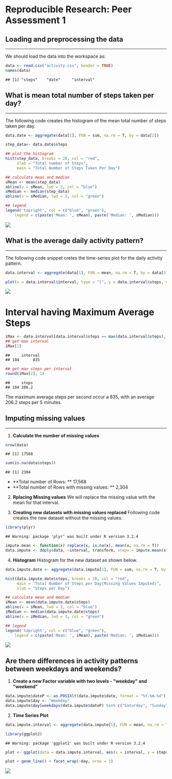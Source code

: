 # Reproducible Research: Peer Assessment 1


## Loading and preprocessing the data
---
We should load the data into the workspace as:

```r
data <- read.csv("activity.csv", header = TRUE)
names(data)
```

```
## [1] "steps"    "date"     "interval"
```


## What is mean total number of steps taken per day?
---
The following code creates the histogram of the mean total number of steps taken per day.

```r
data.date <- aggregate(data[1], FUN = sum, na.rm = T, by = data[2])

step_data<- data.date$steps

## plot the histogram
hist(step_data, breaks = 20, col = "red",
     xlab = "Total number of Steps",
     main = "Total Number of Steps Taken Per Day")

## calculate mean and median
sMean <- mean(step_data)
abline(v = sMean, lwd = 3, col = "blue")
sMedian <- median(step_data)
abline(v = sMedian, lwd = 3, col = "green")

## legend
legend('topright', col = c("blue", "green"),
    legend = c(paste('Mean: ', sMean), paste('Median: ', sMedian)))
```

![](PA1_template_files/figure-html/unnamed-chunk-2-1.png)


## What is the average daily activity pattern?
---
The following code snippet cretes the time-series plot for the daily activity pattern.

```r
data.interval <- aggregate(data[1], FUN = mean, na.rm = T, by = data[3])

plot(x = data.interval$interval, type = "l", y = data.interval$steps, main = "Average Steps Per 5 minutes", xlab = "interval", ylab = "Number of Steps")
```

![](PA1_template_files/figure-html/unnamed-chunk-3-1.png)
# Interval having Maximum Average Steps


```r
iMax <- data.interval[data.interval$steps == max(data.interval$steps), ]
## get max interval
iMax[1]
```

```
##     interval
## 104      835
```

```r
## get max steps per interval
round(iMax[2], 1)
```

```
##     steps
## 104 206.2
```

The maximum average steps per second occur a 835, with an average 206.2 steps per 5 minutes.


## Imputing missing values
---
1. **Calculate the number of missing values**

```r
nrow(data)
```

```
## [1] 17568
```

```r
sum(is.na(data$steps))
```

```
## [1] 2304
```
* **Total number of Rows: ** 17,568
* **Total number of Rows with missing values: ** 2,304

2. **Rplacing Missing values**
We will replace the missing value with the mean for that interval.

3. **Creating new datasets with missing values replaced**
Following code creates the new dataset without the missing values.

```r
library(plyr)
```

```
## Warning: package 'plyr' was built under R version 3.2.4
```

```r
impute.mean <- function(x) replace(x, is.na(x), mean(x, na.rm = T))
data.impute <- ddply(data, ~interval, transform, steps = impute.mean(steps))
```

4. **Histogram**
Histogram for the new dataset as shown below.

```r
data.impute.date <- aggregate(data.impute[1], FUN = sum, na.rm = T, by = data.impute[2])

hist(data.impute.date$steps, breaks = 20, col = "red",
     main = "Total Number of Steps per Day(Missing Values Imputed)", 
     xlab = "Steps per Day")

## calculate mean and median
iMean <- mean(data.impute.date$steps)
abline(v = iMean, lwd = 3, col = "blue")
iMedian <- median(data.impute.date$steps)
abline(v = iMedian, lwd = 3, col = "green")

## legend
legend('topright', col = c("blue", "green"),
    legend = c(paste('Mean: ', iMean), paste('Median: ', iMedian)))
```

![](PA1_template_files/figure-html/unnamed-chunk-7-1.png)


## Are there differences in activity patterns between weekdays and weekends?
1. **Create a new Factor variable with two levels - "weekday" and "weekend"**

```r
data.impute$dateP <- as.POSIXlt(data.impute$date, format = "%Y-%m-%d")
data.impute$day <- "Weekday"
data.impute$day[weekdays(data.impute$dateP) %in% c("Saturday", "Sunday")] <- "weekend"
```

2. **Time Series Plot**

```r
data.impute.interval <- aggregate(data.impute[1], FUN = mean, na.rm = T, by = data.impute[c(3, 5)])

library(ggplot2)
```

```
## Warning: package 'ggplot2' was built under R version 3.2.4
```

```r
plot <- ggplot(data = data.impute.interval, aes(x = interval, y = steps))

plot + geom_line() + facet_wrap(~day, nrow = 2)
```

![](PA1_template_files/figure-html/unnamed-chunk-9-1.png)

